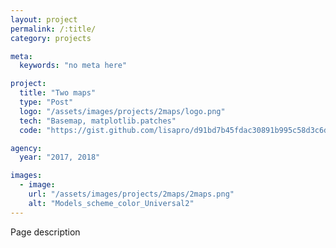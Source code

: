 ```yaml
---
layout: project
permalink: /:title/
category: projects

meta:
  keywords: "no meta here"

project:
  title: "Two maps"
  type: "Post"
  logo: "/assets/images/projects/2maps/logo.png"
  tech: "Basemap, matplotlib.patches"
  code: "https://gist.github.com/lisapro/d91bd7b45fdac30891b995c58d3c6d89.js"

agency:
  year: "2017, 2018"

images:
  - image:
    url: "/assets/images/projects/2maps/2maps.png"
    alt: "Models_scheme_color_Universal2"	
---
```




<p> Page description </p>
